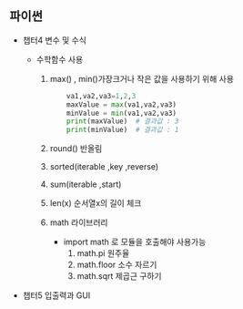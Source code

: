 ## 파이썬
  
  -  챕터4 변수 및 수식
        - 수학함수 사용
           1. max() , min()가장크거나 작은 값을 사용하기 위해 사용
                ~~~python            
                    va1,va2,va3=1,2,3
                    maxValue = max(va1,va2,va3)
                    minValue = min(va1,va2,va3)
                    print(maxValue)  # 결과값 : 3
                    print(minValue)  # 결과값 : 1
                ~~~

           2. round() 반올림
           3. sorted(iterable ,key ,reverse)
           4. sum(iterable ,start)
           5. len(x) 순서열x의 길이 체크

           6. math 라이브러리 
                - import math 로 모듈을 호출해야 사용가능
                    1. math.pi 원주율
                    2. math.floor 소수 자르기
                    3. math.sqrt 제곱근 구하기

  -  챕터5 입출력과 GUI
                